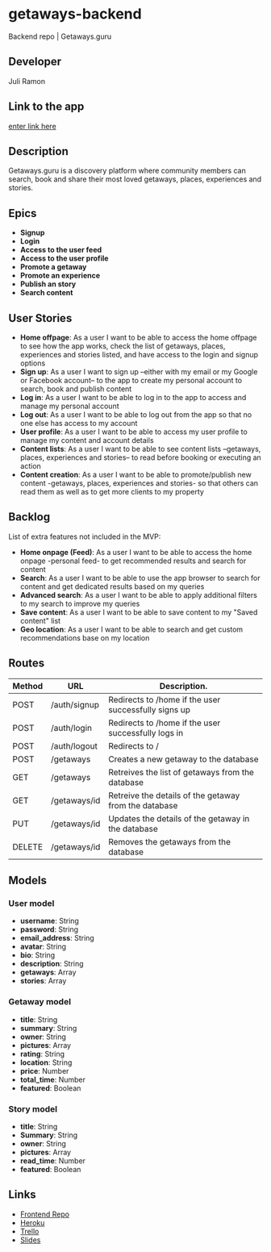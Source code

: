 # getaways-backend
Backend repo | Getaways.guru

## Developer
Juli Ramon

## Link to the app
[enter link here](#)

## Description

Getaways.guru is a discovery platform where community members can search, book and share their most loved getaways, places, experiences and stories.

## Epics

- **Signup**
- **Login**
- **Access to the user feed**
- **Access to the user profile**
- **Promote a getaway**
- **Promote an experience**
- **Publish an story**
- **Search content**

## User Stories

- **Home offpage**: As a user I want to be able to access the home offpage to see how the app works, check the list of getaways, places, experiences and stories listed, and have access to the login and signup options
- **Sign up**: As a user I want to sign up –either with my email or my Google or Facebook account– to the app to create my personal account to search, book and publish content
- **Log in**: As a user I want to be able to log in to the app to access and manage my personal account
- **Log out**: As a user I want to be able to log out from the app so that no one else has access to my account
- **User profile**: As a user I want to be able to access my user profile to manage my content and account details
- **Content lists**: As a user I want to be able to see content lists –getaways, places, experiences and stories– to read before booking or executing an action
- **Content creation**: As a user I want to be able to promote/publish new content -getaways, places, experiences and stories- so that others can read them as well as to get more clients to my property

## Backlog
List of extra features not included in the MVP:

- **Home onpage (Feed)**: As a user I want to be able to access the home onpage -personal feed- to get recommended results and search for content
- **Search**: As a user I want to be able to use the app browser to search for content and get dedicated results based on my queries
- **Advanced search**: As a user I want to be able to apply additional filters to my search to improve my queries
- **Save content**: As a user I want to be able to save content to my "Saved content" list
- **Geo location**: As a user I want to be able to search and get custom recommendations base on my location

## Routes

|Method|URL|Description.                                                  |
|------|------------|-----------------------------------------------------|
|POST  |/auth/signup|Redirects to /home if the user successfully signs up |
|POST  |/auth/login |Redirects to /home if the user successfully logs in  |
|POST  |/auth/logout|Redirects to /                                       |
|POST  |/getaways   |Creates a new getaway to the database                |
|GET   |/getaways   |Retreives the list of getaways from the database     |
|GET   |/getaways/id|Retreive the details of the getaway from the database|
|PUT   |/getaways/id|Updates the details of the getaway in the database   |
|DELETE|/getaways/id|Removes the getaways from the database               |

## Models
### User model
- **username**: String
- **password**: String
- **email_address**: String
- **avatar**: String
- **bio**: String
- **description**: String
- **getaways**: Array
- **stories**: Array
### Getaway model
- **title**: String
- **summary**: String
- **owner**: String
- **pictures**: Array
- **rating**: String
- **location**: String
- **price**: Number
- **total_time**: Number
- **featured**: Boolean
### Story model
- **title**: String
- **Summary**: String
- **owner**: String
- **pictures**: Array
- **read_time**: Number
- **featured**: Boolean

## Links
- [Frontend Repo](#)
- [Heroku](#)
- [Trello](#)
- [Slides](#)
